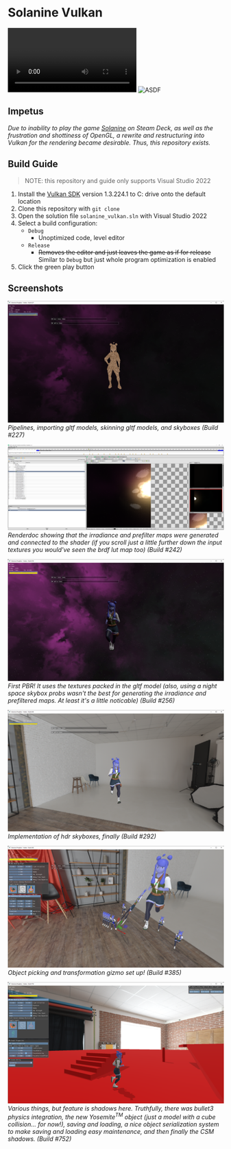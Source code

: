 # Solanine Vulkan

![Air Waza Demo Video](etc/waza/air_waza_in_game_demo.mov)
![ASDF](https://github.com/TimoGuy/solanine_vulkan/assets/6829048/66249454-f5d2-4ddc-98d0-d50785b2e865)

## Impetus

*Due to inability to play the game [Solanine](https://github.com/TimoGuy/DemoEngine) on Steam Deck, as well as the frustration and shottiness of OpenGL, a rewrite and restructuring into Vulkan for the rendering became desirable. Thus, this repository exists.*

## Build Guide

> NOTE: this repository and guide only supports Visual Studio 2022

1. Install the [Vulkan SDK](https://vulkan.lunarg.com/sdk/home) version 1.3.224.1 to C: drive onto the default location
2. Clone this repository with `git clone`
3. Open the solution file `solanine_vulkan.sln` with Visual Studio 2022
4. Select a build configuration:
   - `Debug`
     - Unoptimized code, level editor
   - `Release`
     - ~~Removes the editor and just leaves the game as if for release~~ Similar to `Debug` but just whole program optimization is enabled
5. Click the green play button

## Screenshots

![Pipelines, importing gltf models, skinning gltf models, and skyboxes](etc/Solanine%20Prealpha%20-%20Vulkan%20-%20Build%20227%2010_15_2022%2013_14_52.png)
*Pipelines, importing gltf models, skinning gltf models, and skyboxes (Build #227)*

![Renderdoc showing that the irradiance and prefilter maps were generated and connected to the shader (if you scroll just a little further down the input textures you would've seen the brdf lut map too)](etc/RenderDoc%20v1.21%2010_16_2022%2001_05_22.png)
*Renderdoc showing that the irradiance and prefilter maps were generated and connected to the shader (if you scroll just a little further down the input textures you would've seen the brdf lut map too) (Build #242)*

![First PBR! It uses the textures packed in the gltf model (also, using a night space skybox probs wasn't the best for generating the irradiance and prefiltered maps. At least it's a little noticable)](etc/Solanine%20Prealpha%20-%20Vulkan%20-%20Build%20256%2010_17_2022%2002_43_46.png)
*First PBR! It uses the textures packed in the gltf model (also, using a night space skybox probs wasn't the best for generating the irradiance and prefiltered maps. At least it's a little noticable) (Build #256)*

![Implementation of hdr skyboxes, finally](etc/Solanine%20Prealpha%20-%20Vulkan%20-%20Build%20292%2010_17_2022%2020_15_50.png)
*Implementation of hdr skyboxes, finally (Build #292)*

![Object picking and transformation gizmo set up!](etc/Solanine%20Prealpha%20-%20Vulkan%20-%20Build%20385%2010_21_2022%2023_32_01.png)
*Object picking and transformation gizmo set up! (Build #385)*

![Various things, but feature is shadows here.](etc/Solanine%20Prealpha%20-%20Vulkan%20-%20Build%20750%2011_2_2022%2002_20_36.png)
*Various things, but feature is shadows here. Truthfully, there was bullet3 physics integration, the new Yosemite<sup>TM</sup> object (just a model with a cube collision... for now!), saving and loading, a nice object serialization system to make saving and loading easy maintenance, and then finally the CSM shadows. (Build #752)*

